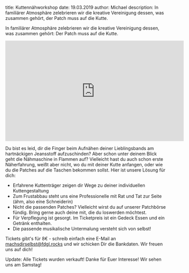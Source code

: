 title: Kuttennähworkshop
date: 19.03.2019
author: Michael
description: In familiärer Atmosphäre zelebrieren wir die kreative Vereinigung dessen, was zusammen gehört, der Patch muss auf die Kutte.

In familiärer Atmosphäre zelebrieren wir die kreative Vereinigung dessen, was
zusammen gehört:
Der Patch muss auf die Kutte.
 
<iframe width="560" height="315"
src="https://www.youtube-nocookie.com/embed/-1gW_VJ4inU" frameborder="0"
allow="accelerometer; autoplay; clipboard-write; encrypted-media; gyroscope;
picture-in-picture" allowfullscreen></iframe>

Du bist es leid, dir die Finger beim Aufnähen deiner Lieblingsbands am
hartnäckigen Jeansstoff aufzuschinden? Aber schon unter deinem Blick geht die
Nähmaschine in Flammen auf?  Vielleicht hast du auch schon erste Näherfahrung,
weißt aber nicht, wo du mit deiner Kutte anfangen, oder wie du die Patches auf
die Taschen bekommen sollst. Hier ist unsere Lösung für dich:

- Erfahrene Kuttenträger zeigen dir Wege zu deiner individuellen Kuttengestaltung 
- Zum Frustabbau steht uns eine Professionelle mit Rat und Tat zur Seite (ähm, also eine Schneiderin) 
- Nicht die passenden Patches? Vielleicht wirst du auf unserer Patchbörse fündig. Bring gerne auch deine mit, die du loswerden möchtest. 
- Für Verpflegung ist gesorgt. Im Ticketpreis ist ein Gedeck Essen und ein Getränk enthalten. 
- Die passende musikalische Untermalung versteht sich von selbst! 


Tickets gibt's für 8€ - schreib einfach eine E-Mail an
machsdirselbst@fdgl.rocks und wir schicken Dir die Bankdaten.  Wir freuen uns
auf dich!

Update: Alle Tickets wurden verkauft! Danke für Euer Interesse!  Wir sehen uns
am Samstag!

